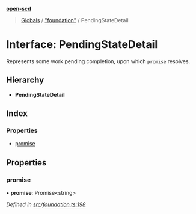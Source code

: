 **[open-scd](../README.md)**

> [Globals](../globals.md) / ["foundation"](../modules/_foundation_.md) / PendingStateDetail

# Interface: PendingStateDetail

Represents some work pending completion, upon which `promise` resolves.

## Hierarchy

* **PendingStateDetail**

## Index

### Properties

* [promise](_foundation_.pendingstatedetail.md#promise)

## Properties

### promise

•  **promise**: Promise\<string>

*Defined in [src/foundation.ts:198](https://github.com/openscd/open-scd/blob/12e7252/src/foundation.ts#L198)*
